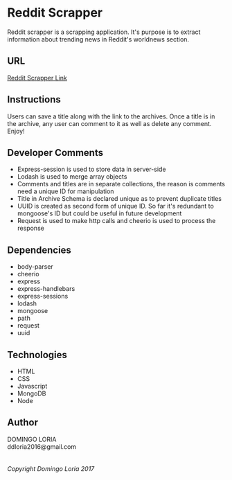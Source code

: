 # Reddit Scrapper

Reddit scrapper is a scrapping application. It's purpose is to extract information about trending news in Reddit's worldnews section.

## URL

[Reddit Scrapper Link](https://calm-depths-92518.herokuapp.com/)

## Instructions

Users can save a title along with the link to the archives. Once a title is in the archive, any user can comment to it as well as delete any comment. Enjoy!

## Developer Comments

 - Express-session is used to store data in server-side
 - Lodash is used to merge array objects
 - Comments and titles are in separate collections, the reason is comments need a unique ID for manipulation
 - Title in Archive Schema is declared unique as to prevent duplicate titles
 - UUID is created as second form of unique ID. So far it's redundant to mongoose's ID but could be useful in future development
 - Request is used to make http calls and cheerio is used to process the response
 
 ## Dependencies
 
 - body-parser
 - cheerio
 - express
 - express-handlebars
 - express-sessions
 - lodash
 - mongoose
 - path
 - request
 - uuid
 
 ## Technologies
 
 - HTML
 - CSS
 - Javascript
 - MongoDB
 - Node
  
  ## Author
  
 DOMINGO LORIA
 <br />
 ddloria2016<span>@</span>gmail.com
 <br />
 <br />  
 _Copyright Domingo Loria 2017_

